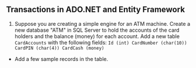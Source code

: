## Transactions in ADO.NET and Entity Framework

1. Suppose you are creating a simple engine for an ATM machine. Create a new database "ATM" in SQL Server to hold the accounts of the card holders and the balance (money) for each account. Add a new table `CardAccounts` with the following fields: 
    `Id (int)
    CardNumber (char(10))
    CardPIN (char(4))
    CardCash (money)`
 * Add a few sample records in the table.

